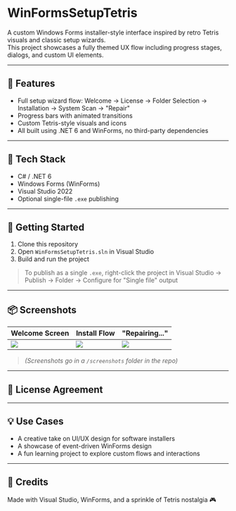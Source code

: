 # WinFormsSetupTetris

A custom Windows Forms installer-style interface inspired by retro Tetris visuals and classic setup wizards.  
This project showcases a fully themed UX flow including progress stages, dialogs, and custom UI elements.

---

## 🎯 Features

- Full setup wizard flow: Welcome → License → Folder Selection → Installation → System Scan → "Repair"
- Progress bars with animated transitions
- Custom Tetris-style visuals and icons
- All built using .NET 6 and WinForms, no third-party dependencies

---

## 🧰 Tech Stack

- C# / .NET 6
- Windows Forms (WinForms)
- Visual Studio 2022
- Optional single-file `.exe` publishing

---

## 🚀 Getting Started

1. Clone this repository
2. Open `WinFormsSetupTetris.sln` in Visual Studio
3. Build and run the project

> To publish as a single `.exe`, right-click the project in Visual Studio → Publish → Folder → Configure for "Single file" output

---

## 📦 Screenshots

| Welcome Screen               | Install Flow                    | "Repairing..."              |
| ---------------------------- | ------------------------------- | --------------------------- |
| ![](screenshots/welcome.png) | ![](screenshots/installing.png) | ![](screenshots/repair.png) |

> _(Screenshots go in a `/screenshots` folder in the repo)_

---

## 📄 License Agreement

---

## 💡 Use Cases

- A creative take on UI/UX design for software installers
- A showcase of event-driven WinForms design
- A fun learning project to explore custom flows and interactions

---

## 🔗 Credits

Made with Visual Studio, WinForms, and a sprinkle of Tetris nostalgia 🎮
